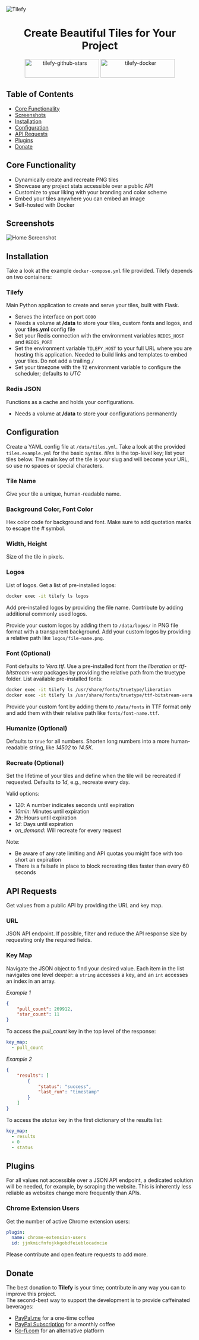 
![Tilefy](assets/tilefy-banner.jpg?raw=true "Tilefy Banner")  

<h1 align="center">Create Beautiful Tiles for Your Project</h1>

<div align="center">
<a href="https://www.tilefy.me" target="_blank"><img src="https://tiles.tilefy.me/t/tilefy-github-stars.png" alt="tilefy-github-stars" title="Tilefy GitHub Stars" height="50" width="200"/></a>
<a href="https://www.tilefy.me" target="_blank"><img src="https://tiles.tilefy.me/t/tilefy-docker.png" alt="tilefy-docker" title="Tilefy Docker Pulls" height="50" width="200"/></a>
</div>

## Table of Contents
- [Core Functionality](#core-functionality)
- [Screenshots](#screenshots)
- [Installation](#installation)
- [Configuration](#configuration)
- [API Requests](#api-requests)
- [Plugins](#plugins)
- [Donate](#donate)

## Core Functionality
- Dynamically create and recreate PNG tiles
- Showcase any project stats accessible over a public API
- Customize to your liking with your branding and color scheme
- Embed your tiles anywhere you can embed an image
- Self-hosted with Docker

## Screenshots
![Home Screenshot](assets/screenshot.png?raw=true "Tilefy Home Page")  

## Installation
Take a look at the example `docker-compose.yml` file provided. Tilefy depends on two containers:

### Tilefy
Main Python application to create and serve your tiles, built with Flask.
- Serves the interface on port `8000`
- Needs a volume at **/data** to store your tiles, custom fonts and logos, and your **tiles.yml** config file
- Set your Redis connection with the environment variables `REDIS_HOST` and `REDIS_PORT`
- Set the environment variable `TILEFY_HOST` to your full URL where you are hosting this application. Needed to build links and templates to embed your tiles. Do not add a trailing `/`
- Set your timezone with the `TZ` environment variable to configure the scheduler; defaults to *UTC*

### Redis JSON
Functions as a cache and holds your configurations.
- Needs a volume at **/data** to store your configurations permanently

## Configuration
Create a YAML config file at `/data/tiles.yml`. Take a look at the provided `tiles.example.yml` for the basic syntax. *tiles* is the top-level key; list your tiles below. The main key of the tile is your slug and will become your URL, so use no spaces or special characters. 

### Tile Name
Give your tile a unique, human-readable name.

### Background Color, Font Color
Hex color code for background and font. Make sure to add quotation marks to escape the *#* symbol. 

### Width, Height
Size of the tile in pixels.

### Logos
List of logos. Get a list of pre-installed logos:
```bash
docker exec -it tilefy ls logos
```
Add pre-installed logos by providing the file name. Contribute by adding additional commonly used logos. 

Provide your custom logos by adding them to `/data/logos/` in PNG file format with a transparent background. Add your custom logos by providing a relative path like `logos/file-name.png`.

### Font (Optional)
Font defaults to *Vera.ttf*. Use a pre-installed font from the *liberation* or *ttf-bitstream-vera* packages by providing the relative path from the truetype folder.
List available pre-installed fonts:
```bash
docker exec -it tilefy ls /usr/share/fonts/truetype/liberation
docker exec -it tilefy ls /usr/share/fonts/truetype/ttf-bitstream-vera
```

Provide your custom font by adding them to `/data/fonts` in TTF format only and add them with their relative path like `fonts/font-name.ttf`.

### Humanize (Optional)
Defaults to `true` for all numbers. Shorten long numbers into a more human-readable string, like *14502* to *14.5K*.

### Recreate (Optional)
Set the lifetime of your tiles and define when the tile will be recreated if requested. Defaults to *1d*, e.g., recreate every day.

Valid options:
- *120*: A number indicates seconds until expiration
- *10min*: Minutes until expiration
- *2h*: Hours until expiration
- *1d*: Days until expiration
- *on_demand*: Will recreate for every request

Note: 
- Be aware of any rate limiting and API quotas you might face with too short an expiration
- There is a failsafe in place to block recreating tiles faster than every 60 seconds

## API Requests
Get values from a public API by providing the URL and key map.

### URL
JSON API endpoint. If possible, filter and reduce the API response size by requesting only the required fields.

### Key Map
Navigate the JSON object to find your desired value. Each item in the list navigates one level deeper: a `string` accesses a key, and an `int` accesses an index in an array. 

*Example 1*
```json
{
    "pull_count": 269912,
    "star_count": 11
}
```
To access the *pull_count* key in the top level of the response:
```yml
key_map:
  - pull_count
```

*Example 2*
```json
{
    "results": [
        {
            "status": "success",
            "last_run": "timestamp"
        }
    ]
}
```

To access the *status* key in the first dictionary of the results list:
```yml
key_map:
  - results
  - 0
  - status
```

## Plugins
For all values not accessible over a JSON API endpoint, a dedicated solution will be needed, for example, by scraping the website. This is inherently less reliable as websites change more frequently than APIs.

### Chrome Extension Users
Get the number of active Chrome extension users:
```yml
plugin:
  name: chrome-extension-users
  id: jjnkmicfnfojkkgobdfeieblocadmcie
```

Please contribute and open feature requests to add more.

## Donate
The best donation to **Tilefy** is your time; contribute in any way you can to improve this project.  
The second-best way to support the development is to provide caffeinated beverages:
* [PayPal.me](https://paypal.me/bbilly1) for a one-time coffee
* [PayPal Subscription](https://www.paypal.com/webapps/billing/plans/subscribe?plan_id=P-03770005GR991451KMFGVPMQ) for a monthly coffee
* [Ko-fi.com](https://ko-fi.com/bbilly1) for an alternative platform
